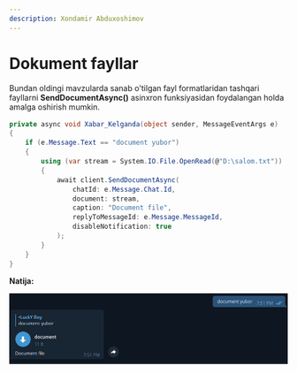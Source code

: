 ```yaml
---
description: Xondamir Abduxoshimov
---
```


# Dokument fayllar

Bundan oldingi mavzularda sanab o'tilgan fayl formatlaridan tashqari fayllarni **SendDocumentAsync\(\)** asinxron funksiyasidan foydalangan holda amalga oshirish mumkin.

```csharp
private async void Xabar_Kelganda(object sender, MessageEventArgs e)
{
    if (e.Message.Text == "document yubor")
    {
        using (var stream = System.IO.File.OpenRead(@"D:\salom.txt"))
        {
            await client.SendDocumentAsync(
                chatId: e.Message.Chat.Id,
                document: stream,    
                caption: "Document file",
                replyToMessageId: e.Message.MessageId,
                disableNotification: true
            );
        }
    }
}
```

**Natija:**

![](../../../../.gitbook/assets/image%20%28107%29%20%281%29%20%281%29.png)


